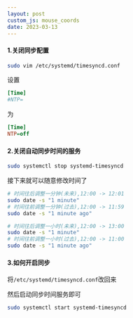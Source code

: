 ```yaml
---
layout: post
custom_js: mouse_coords
date: 2023-03-13
---
```

#### 1.关闭同步配置

```bash
sudo vim /etc/systemd/timesyncd.conf
```

设置

```ini
[Time]
#NTP=
```

为

```ini
[Time]
NTP=off
```

#### 2.关闭自动同步时间的服务

```bash
sudo systemctl stop systemd-timesyncd
```

接下来就可以随意修改时间了

```bash
# 时间往后调整一分钟(未来),12:00 -> 12:01
sudo date -s "1 minute"
# 时间往前调整一分钟(过去),12:00 -> 11:59
sudo date -s "1 minute ago" 

# 时间往后调整一小时(未来),12:00 -> 13:00
sudo date -s "1 minute"
# 时间往前调整一小时(过去),12:00 -> 11:00
sudo date -s "1 minute ago" 
```



#### 3.如何开启同步

将`/etc/systemd/timesyncd.conf`改回来

然后启动同步时间服务即可

```bash
sudo systemctl start systemd-timesyncd
```

